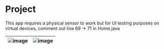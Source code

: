 # Project
This app requires a physical sensor to work but for UI testing purposes on virtual devices, comment out line 69 -> 71 in Home.java 

| ![image](https://github.com/JDwastaken/StepN/assets/102414322/46f57d5a-07be-415b-be48-155c06885c0a) | ![image](https://github.com/JDwastaken/StepN/assets/102414322/2eb44efa-4f85-4c7a-ad30-5eaa453ffc92) |
| --- | --- |
